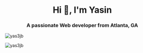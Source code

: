 <h1 align="center">Hi 👋, I'm Yasin</h1>
<h3 align="center">A passionate Web developer from Atlanta, GA</h3>

<p align="left"> <img src="https://komarev.com/ghpvc/?username=yas3jb&label=Profile%20views&color=0e75b6&style=flat" alt="yas3jb" /> </p>



<p><img align="center" src="https://github-readme-streak-stats.herokuapp.com/?user=yas3jb&" alt="yas3jb" /></p>
